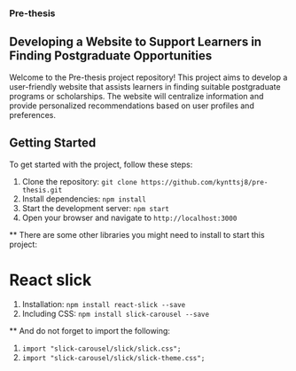 ﻿### Pre-thesis

## Developing a Website to Support Learners in Finding Postgraduate Opportunities

Welcome to the Pre-thesis project repository! This project aims to develop a user-friendly website that assists learners in finding suitable postgraduate programs or scholarships. The website will centralize information and provide personalized recommendations based on user profiles and preferences.

## Getting Started

To get started with the project, follow these steps:

1. Clone the repository: `git clone https://github.com/kynttsj8/pre-thesis.git`
2. Install dependencies: `npm install`
3. Start the development server: `npm start`
4. Open your browser and navigate to `http://localhost:3000`

** There are some other libraries you might need to install to start this project:
# React slick
1. Installation: `npm install react-slick --save`
2. Including CSS: `npm install slick-carousel --save`

** And do not forget to import the following:
1. `import "slick-carousel/slick/slick.css";`
2. `import "slick-carousel/slick/slick-theme.css";`

